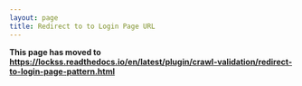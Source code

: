```yaml
---
layout: page
title: Redirect to to Login Page URL
---
```


**This page has moved to <https://lockss.readthedocs.io/en/latest/plugin/crawl-validation/redirect-to-login-page-pattern.html>**

